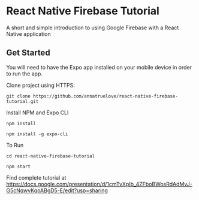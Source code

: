 # React Native Firebase Tutorial
A short and simple introduction to using Google Firebase with a React Native application

## Get Started 

You will need to have the Expo app installed on your mobile device in order to run the app.

Clone project using HTTPS:

`git clone https://github.com/annatruelove/react-native-firebase-tutorial.git`

Install NPM and Expo CLI

`npm install`

`npm install -g expo-cli`

To Run

`cd react-native-firebase-tutorial`

`npm start`

Find complete tutorial at https://docs.google.com/presentation/d/1cmTvXpIb_4ZFboBWosRdAdMvJ-G5cNqwyKqoABgD5-E/edit?usp=sharing

